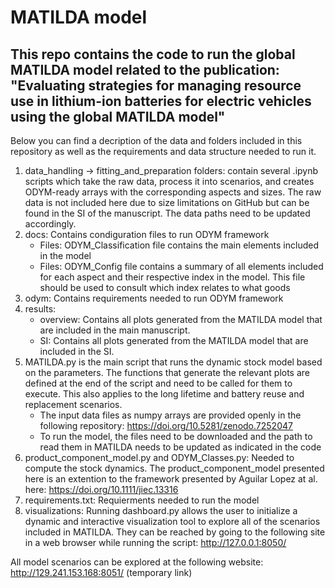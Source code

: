 # MATILDA model

## This repo contains the code to run the global MATILDA model related to the publication: "Evaluating strategies for managing resource use in lithium-ion batteries for electric vehicles using the global MATILDA model"

Below you can find a decription of the data and folders included in this repository as well as the requirements and data structure needed to run it.

1) data_handling -> fitting_and_preparation folders: contain several .ipynb scripts which take the raw data, process it into scenarios, and creates ODYM-ready arrays with the corresponding aspects and sizes. The raw data is not included here due to size limitations on GitHub but can be found in the SI of the manuscript. The data paths need to be updated accordingly.
2) docs: Contains condiguration files to run ODYM framework
    - Files: ODYM_Classification file contains the main elements included in the model
    - Files: ODYM_Config file contains a summary of all elements included for each aspect and their respective index in the model. This file should be used to consult which index relates to what goods
3) odym: Contains requirements needed to run ODYM framework
4) results: 
    - overview: Contains all plots generated from the MATILDA model that are included in the main manuscript.
    - SI: Contains all plots generated from the MATILDA model that are included in the SI.
5) MATILDA.py is the main script that runs the dynamic stock model based on the parameters. The functions that generate the relevant plots are defined at the end of the script and need to be called for them to execute. This also applies to the long lifetime and battery reuse and replacement scenarios.
    - The input data files as numpy arrays are provided openly in the following repository: https://doi.org/10.5281/zenodo.7252047 
    - To run the model, the files need to be downloaded and the path to read them in MATILDA needs to be updated as indicated in the code
6) product_component_model.py and ODYM_Classes.py: Needed to compute the stock dynamics. The product_component_model presented here is an extention to the framework presented by Aguilar Lopez at al. here: https://doi.org/10.1111/jiec.13316 
7) requirements.txt: Requierments needed to run the model
8) visualizations: Running dashboard.py allows the user to initialize a dynamic and interactive visualization tool to explore all of the scenarios included in MATILDA. They can be reached by going to the following site in a web browser while running the script: http://127.0.0.1:8050/

All model scenarios can be explored at the following website: http://129.241.153.168:8051/ (temporary link)